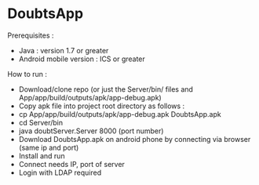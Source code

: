 # DoubtsApp

Prerequisites :
- Java : version 1.7 or greater
- Android mobile version : ICS or greater

How to run :
- Download/clone repo (or just the Server/bin/ files and App/app/build/outputs/apk/app-debug.apk)
- Copy apk file into project root directory as follows :
- cp App/app/build/outputs/apk/app-debug.apk DoubtsApp.apk
- cd Server/bin
- java doubtServer.Server 8000 (port number)
- Download DoubtsApp.apk on android phone by connecting via browser (same ip and port)
- Install and run
- Connect needs IP, port of server
- Login with LDAP required
